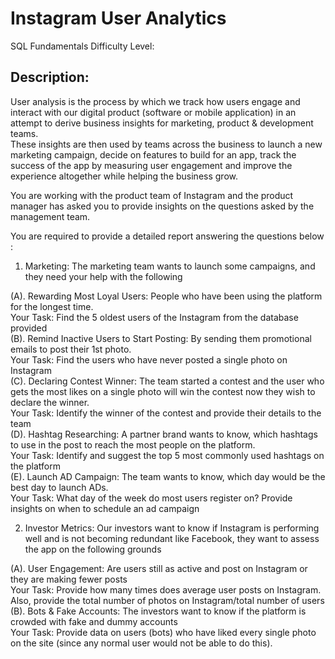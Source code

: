 # Instagram User Analytics
SQL Fundamentals
Difficulty Level:       
## Description:  

User analysis is the process by which we track how users engage and interact with our digital product (software or mobile application) in an attempt to derive business insights for marketing, product & development teams.  
These insights are then used by teams across the business to launch a new marketing campaign, decide on features to build for an app, track the success of the app by measuring user engagement and improve the experience altogether while helping the business grow.  

You are working with the product team of Instagram and the product manager has asked you to provide insights on the questions asked by the management team.

You are required to provide a detailed report answering the questions below :  
1) Marketing: The marketing team wants to launch some campaigns, and they need your help with the following  

(A). Rewarding Most Loyal Users: People who have been using the platform for the longest time.  
     Your Task: Find the 5 oldest users of the Instagram from the database provided  
(B). Remind Inactive Users to Start Posting: By sending them promotional emails to post their 1st photo.  
     Your Task: Find the users who have never posted a single photo on Instagram  
(C). Declaring Contest Winner: The team started a contest and the user who gets the most likes on a single photo will win the contest now they wish       to declare the winner.  
     Your Task: Identify the winner of the contest and provide their details to the team  
(D). Hashtag Researching: A partner brand wants to know, which hashtags to use in the post to reach the most people on the platform.  
     Your Task: Identify and suggest the top 5 most commonly used hashtags on the platform  
(E). Launch AD Campaign: The team wants to know, which day would be the best day to launch ADs.  
     Your Task: What day of the week do most users register on? Provide insights on when to schedule an ad campaign    

2) Investor Metrics: Our investors want to know if Instagram is performing well and is not becoming redundant like Facebook, they want to assess the app on the following grounds  

(A). User Engagement: Are users still as active and post on Instagram or they are making fewer posts  
     Your Task: Provide how many times does average user posts on Instagram. Also, provide the total number of photos on Instagram/total number of        users  
(B). Bots & Fake Accounts: The investors want to know if the platform is crowded with fake and dummy accounts  
     Your Task: Provide data on users (bots) who have liked every single photo on the site (since any normal user would not be able to do this).  
